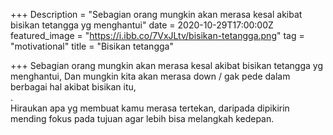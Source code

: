 +++
Description = "Sebagian orang mungkin akan merasa kesal akibat bisikan tetangga yg menghantui"
date = 2020-10-29T17:00:00Z
featured_image = "https://i.ibb.co/7VxJLtv/bisikan-tetangga.png"
tag = "motivational"
title = "Bisikan tetangga"

+++
Sebagian orang mungkin akan merasa kesal akibat bisikan tetangga yg menghantui, Dan mungkin kita akan merasa down / gak pede dalam berbagai hal akibat bisikan itu,  
.  
Hiraukan apa yg membuat kamu merasa tertekan, daripada dipikirin mending fokus pada tujuan agar lebih bisa melangkah kedepan.